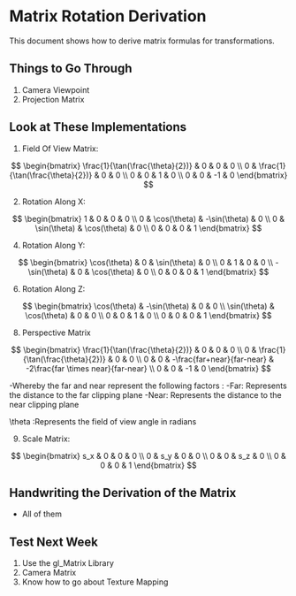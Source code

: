 # Matrix Rotation Derivation

This document shows how to derive matrix formulas for transformations.

## Things to Go Through
1. Camera Viewpoint
2. Projection Matrix

## Look at These Implementations
1. Field Of View Matrix:
  
$$
\begin{bmatrix}
 \frac{1}{\tan(\frac{\theta}{2})} & 0 & 0 & 0 \\
0 & \frac{1}{\tan(\frac{\theta}{2})} & 0 & 0 \\
0 & 0 & 1 & 0 \\
0 & 0 & -1 & 0
\end{bmatrix}
$$

2. Rotation Along X:


$$
\begin{bmatrix}
1 & 0 & 0 & 0 \\
0 & \cos(\theta) & -\sin(\theta) & 0 \\
0 & \sin(\theta) & \cos(\theta) & 0 \\
0 & 0 & 0 & 1
\end{bmatrix}
$$

4. Rotation Along Y:


$$
\begin{bmatrix}
\cos(\theta) & 0 & \sin(\theta) & 0 \\
0 & 1 & 0 & 0 \\
-\sin(\theta) & 0 & \cos(\theta) & 0 \\
0 & 0 & 0 & 1
\end{bmatrix}
$$

6. Rotation Along Z:


$$
\begin{bmatrix}
\cos(\theta) & -\sin(\theta) & 0 & 0 \\
\sin(\theta) & \cos(\theta) & 0 & 0 \\
0 & 0 & 1 & 0 \\
0 & 0 & 0 & 1
\end{bmatrix}
$$

8. Perspective Matrix

$$
\begin{bmatrix}
 \frac{1}{\tan(\frac{\theta}{2})} & 0 & 0 & 0 \\
0 & \frac{1}{\tan(\frac{\theta}{2})} & 0 & 0 \\
0 & 0 & -\frac{far+near}{far-near} & -2\frac{far \times near}{far-near} \\
0 & 0 & -1 & 0
\end{bmatrix}
$$


-Whereby the far and near represent the following factors :
 -Far: Represents the distance to the far clipping plane
 -Near: Represents the distance to the near clipping plane

 
\theta  :Represents the field of view angle in radians



9. Scale Matrix:
  
$$
\begin{bmatrix}
 s_x & 0 & 0 & 0 \\
0 & s_y & 0 & 0 \\
0 & 0 & s_z & 0 \\
0 & 0 & 0 & 1
\end{bmatrix}
$$
 
## Handwriting the Derivation of the Matrix
- All of them

## Test Next Week
1. Use the gl_Matrix Library
2. Camera Matrix
3. Know how to go about Texture Mapping
